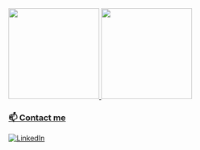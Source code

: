

<a href="https://github.com/KelitonVougan">
<img height="180em" src="https://github-readme-stats.vercel.app/api?username=KelitonVougan&show_icons=true&theme=dark&include_all_commits=true&count_private=true"/>
  <img height="180em" src="https://github-readme-stats.vercel.app/api/top-langs/?username=KelitonVougan&layout=compact&langs_count=7&theme=dark"/>
  
 ### 📫 Contact me
[![LinkedIn](https://img.shields.io/badge/LinkedIn-Keliton_Nunes-%234518f?color=%234518f5&logo=linkedin&logoColor=%2523403d3d&style=for-the-badge)](https://www.linkedin.com/in/keliton-nunes-8b618a104/)

